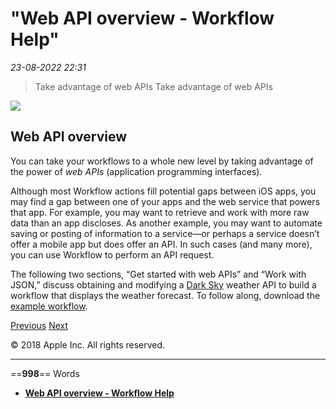 # "Web API overview - Workflow Help"

*23-08-2022 22:31* 

> Take advantage of web APIs
Take advantage of web APIs

![](https://help.apple.com/workflow/en.lproj/GlobalArt/AppIconDefault_Workflow.png)

## Web API overview

You can take your workflows to a whole new level by taking advantage of the power of *web APIs* (application programming interfaces).

Although most Workflow actions fill potential gaps between iOS apps, you may find a gap between one of your apps and the web service that powers that app. For example, you may want to retrieve and work with more raw data than an app discloses. As another example, you may want to automate saving or posting of information to a service—or perhaps a service doesn’t offer a mobile app but does offer an API. In such cases (and many more), you can use Workflow to perform an API request.

The following two sections, “Get started with web APIs” and “Work with JSON,” discuss obtaining and modifying a [Dark Sky](https://darksky.net/) weather API to build a workflow that displays the weather forecast. To follow along, download the [example workflow](https://workflow.is/workflows/8b787687f655400c892cbb28ce2d702c).

[Previous](https://help.apple.com/workflow/#/apd68802640c) [Next](https://help.apple.com/workflow/#/apd2e30c9d45)

© 2018 Apple Inc. All rights reserved.
***

==**998**== Words

- **[Web API overview - Workflow Help](https://help.apple.com/workflow/#/apd2d448b2de)**